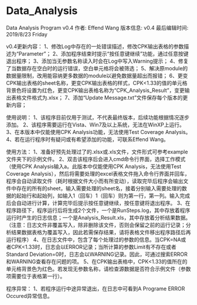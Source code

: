 # Data_Analysis
Data Analysis Program v0.4
作者: Effend Wang
版本信息: v0.4
最后编辑时间: 2019/8/23 Friday

v0.4更新内容：
1、修改Log中存在的一处错误描述，修改CPK输出表格的参数描述为“Parameter”；
2、添加程序结束时提示“按任意键继续”功能，通过任意按键退出程序；
3、添加当无参数名称读入时会在Log中写入Warning提示；
4、修复了当数据存在空白时的运行错误，空白单元格将会被筛选；
5、解决原module的数据量限制，改用能容纳更多数据的module以避免数据量超出而报错；
6、更变CPK输出表格的sheet名称，更变CPK输出表格的样式，CPK<1.33的值的单元格背景色将设置为红色，更变CPK输出表格名称为“CPK_Analysis_Result”，变更输出表格文件格式为.xlsx；
7、添加“Update Message.txt”文件保存每个版本的更新内容；

使用说明：
1、该程序目前仅用于测试，不代表最终版本，后续功能根据情况逐步添加。
2、该程序需要运行在Vista、Win7及以上系统，无法在WinXP上运行。
3、在本版本中仅能使用CPK Analysis功能，无法使用Test Coverage Analysis。
4、若在运行程序时有疑问或有希望添加的功能，可联系Effend Wang。

使用方法：
1、准备好预先处理过了的.xlsx或.xls文件，文件形式可参考example文件夹下的示例文件。
2、双击该程序后会进入cmd命令行界面，选择工作模式（使用CPK Analysis输入a。此版本中仅能使用CPK Analysis，无法使用Test Coverage Analysis），然后将需要处理的excel表格文件拖入命令行界面并回车，程序会自动读取文件（耗时根据文件大小而有所变动），读取完毕后程序会输出文件中存在的所有的sheet，输入需要处理的sheet名，接着分别输入需要处理的数据的起始行和起始列，如输入1（回车）1（回车）则为第一行，第一列。输入完成后会自动进行计算，计算完毕后提示按任意键继续，按任意键将退出程序。
3、在程序路径下，程序运行后将生成2个文件，一个是RunSteps.log，其中存放着程序运行时产生的日志信息；一个是Analysis_Result.xls，其中存放着分析结果数据。（注意：日志文件非覆盖写入，除非删除该文件，否则会保留之前的运行记录；分析结果数据表格为覆盖写入，因此若需保存结果，请将表格文件移出程序路径后再运行程序）
4、在日志文件中，包含了每个处理过的参数的信息。当CPK=NA或者CPK<1.33时，日志会以ERROR记录；当所计算的参数Limit有不存在或者Standard Deviation=0时，日志会以WARNING记录。因此，可通过搜索ERROR和WARNING查看存在问题的项。
5、在CPK输出表格中，CPK<1.33的值所在的单元格背景色为红色。若发现无参数名称，请检查源数据是否符合示例文件（参数项需要位于表格第一行）。

程序异常：
1、若程序运行中途异常退出，在日志中可看到A Programe ERROR Occured异常信息。